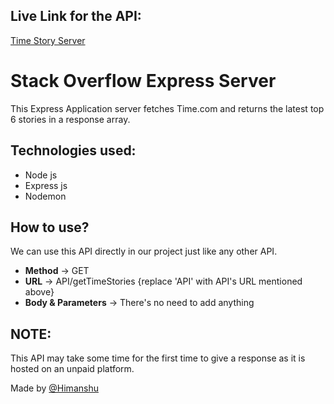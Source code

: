 ## Live Link for the API:

[Time Story Server](https://time-stories-2312.onrender.com/)

# Stack Overflow Express Server

This Express Application server fetches Time.com and returns the latest top 6 stories in a response array.

## Technologies used:

- Node js
- Express js
- Nodemon

## How to use?

We can use this API directly in our project just like any other API.

- **Method** -> GET
- **URL** -> API/getTimeStories {replace 'API' with API's URL mentioned above}
- **Body & Parameters** -> There's no need to add anything 

## NOTE:
This API may take some time for the first time to give a response as it is hosted on an unpaid platform.

Made by [@Himanshu](https://www.linkedin.com/in/himanshu2312/)
